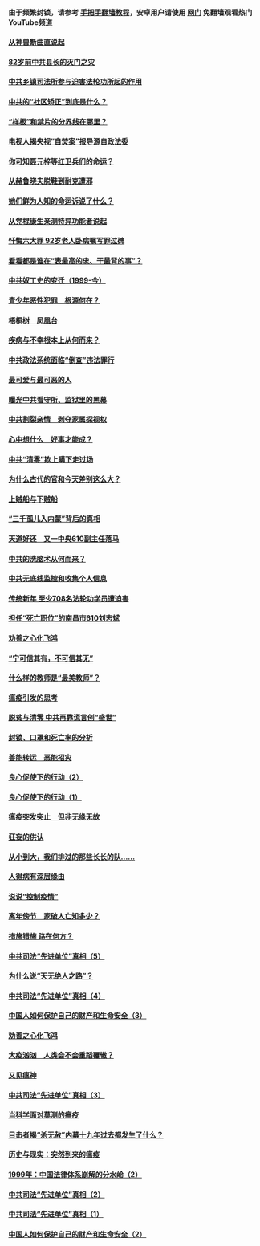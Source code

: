 #### 由于频繁封锁，请参考 [手把手翻墙教程](https://github.com/gfw-breaker/guides/wiki/)，安卓用户请使用 [网门](https://github.com/gfw-breaker/nogfw/blob/master/dl.md?t=04130000) 免翻墙观看热门YouTube频道 

#### [从神兽断曲直说起](../pages/19/423201.md?t=04130000) 

#### [82岁前中共县长的灭门之灾](../pages/19/423055.md?t=04130000) 

#### [中共乡镇司法所参与迫害法轮功所起的作用](../pages/19/423064.md?t=04130000) 

#### [中共的“社区矫正”到底是什么？](../pages/19/422870.md?t=04130000) 

#### [“样板”和禁片的分界线在哪里？](../pages/19/422704.md?t=04130000) 

#### [电视人揭央视“自焚案”报导源自政法委](../pages/19/422770.md?t=04130000) 

#### [你可知聂元梓等红卫兵们的命运？](../pages/19/422848.md?t=04130000) 

#### [从赫鲁晓夫脱鞋到耐克遭邪](../pages/19/422826.md?t=04130000) 

#### [她们鲜为人知的命运诉说了什么？](../pages/19/422754.md?t=04130000) 

#### [从党棍康生亲测特异功能者说起](../pages/19/422657.md?t=04130000) 

#### [忏悔六大罪 92岁老人卧病嘱写罪过碑](../pages/19/422750.md?t=04130000) 

#### [看看都是谁在“表最高的忠、干最背的事”？](../pages/19/422703.md?t=04130000) 

#### [中共奴工史的变迁（1999-今）](../pages/19/422656.md?t=04130000) 

#### [青少年恶性犯罪　根源何在？](../pages/19/422449.md?t=04130000) 

#### [梧桐树　凤凰台](../pages/19/422442.md?t=04130000) 

#### [疾病与不幸根本上从何而来？](../pages/19/422438.md?t=04130000) 

#### [中共政法系统面临“倒查”违法罪行](../pages/19/422497.md?t=04130000) 

#### [最可爱与最可恶的人](../pages/19/422448.md?t=04130000) 

#### [曝光中共看守所、监狱里的黑幕](../pages/19/422390.md?t=04130000) 

#### [中共割裂亲情　剥夺家属探视权](../pages/19/422364.md?t=04130000) 

#### [心中想什么　好事才能成？](../pages/19/422318.md?t=04130000) 

#### [中共“清零”欺上瞒下走过场](../pages/19/422306.md?t=04130000) 

#### [为什么古代的官和今天差别这么大？](../pages/19/422228.md?t=04130000) 

#### [上贼船与下贼船](../pages/19/422276.md?t=04130000) 

#### [“三千孤儿入内蒙”背后的真相](../pages/19/422229.md?t=04130000) 

#### [天道好还　又一中央610副主任落马](../pages/19/422155.md?t=04130000) 

#### [中共的洗脑术从何而来？](../pages/19/422154.md?t=04130000) 

#### [中共无底线监控和收集个人信息](../pages/19/422039.md?t=04130000) 

#### [传统新年 至少708名法轮功学员遭迫害](../pages/19/421946.md?t=04130000) 

#### [担任“死亡职位”的南昌市610刘志斌](../pages/19/421957.md?t=04130000) 

#### [劝善之心化飞鸿](../pages/19/421164.md?t=04130000) 

#### [“宁可信其有，不可信其无”](../pages/19/421691.md?t=04130000) 

#### [什么样的教师是“最美教师”？](../pages/19/421755.md?t=04130000) 

#### [瘟疫引发的思考](../pages/19/421594.md?t=04130000) 

#### [脱贫与清零 中共再靠谎言创“盛世”](../pages/19/421590.md?t=04130000) 

#### [封锁、口罩和死亡率的分析](../pages/19/421495.md?t=04130000) 

#### [善能转运　恶能招灾](../pages/19/421334.md?t=04130000) 

#### [良心促使下的行动（2）](../pages/19/421361.md?t=04130000) 

#### [良心促使下的行动（1）](../pages/19/421302.md?t=04130000) 

#### [瘟疫突发突止　但非无缘无故](../pages/19/421281.md?t=04130000) 

#### [狂妄的供认](../pages/19/421199.md?t=04130000) 

#### [从小到大，我们排过的那些长长的队……](../pages/19/421243.md?t=04130000) 

#### [人得病有深层缘由](../pages/19/420864.md?t=04130000) 

#### [说说“控制疫情”](../pages/19/420831.md?t=04130000) 

#### [离年傍节　家破人亡知多少？](../pages/19/420563.md?t=04130000) 

#### [措施错施  路在何方？](../pages/19/420076.md?t=04130000) 

#### [中共司法“先进单位”真相（5）](../pages/19/419453.md?t=04130000) 

#### [为什么说“天无绝人之路”？](../pages/19/419618.md?t=04130000) 

#### [中共司法“先进单位”真相（4）](../pages/19/419452.md?t=04130000) 

#### [中国人如何保护自己的财产和生命安全（3）](../pages/19/419405.md?t=04130000) 

#### [劝善之心化飞鸿](../pages/19/418758.md?t=04130000) 

#### [大疫汹汹　人类会不会重蹈覆辙？](../pages/19/419691.md?t=04130000) 

#### [又见瘟神](../pages/19/419225.md?t=04130000) 

#### [中共司法“先进单位”真相（3）](../pages/19/419451.md?t=04130000) 

#### [当科学面对莫测的瘟疫](../pages/19/419625.md?t=04130000) 

#### [目击者揭“杀无赦”内幕十九年过去都发生了什么？](../pages/19/419617.md?t=04130000) 

#### [历史与现实：突然到来的瘟疫](../pages/19/419619.md?t=04130000) 

#### [1999年：中国法律体系崩解的分水岭（2）](../pages/19/419455.md?t=04130000) 

#### [中共司法“先进单位”真相（2）](../pages/19/419450.md?t=04130000) 

#### [中共司法“先进单位”真相（1）](../pages/19/419449.md?t=04130000) 

#### [中国人如何保护自己的财产和生命安全（2）](../pages/19/419404.md?t=04130000) 

